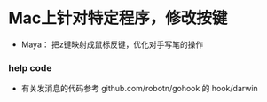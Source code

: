 # Mac上针对特定程序，修改按键
- Maya：
    把z键映射成鼠标反键，优化对手写笔的操作
    
    
### help code

- 有关发消息的代码参考 github.com/robotn/gohook 的 hook/darwin
